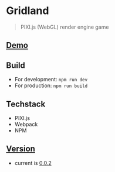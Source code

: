 # Gridland
> PIXI.js (WebGL) render engine game

## [Demo](https://asherjingkongchen.github.io/gridland/)

## Build

- For development: `npm run dev`
- For production: `npm run build`

## Techstack

- PIXI.js
- Webpack
- NPM

## [Version](doc/version.md)

- current is [0.0.2](doc/version.md#002)
